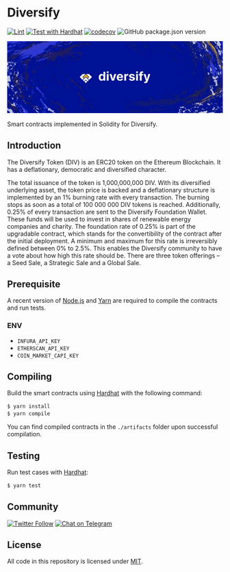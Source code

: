 # Diversify

[![Lint](https://github.com/Diversify-io/diversify-core/actions/workflows/lint.yml/badge.svg)](https://github.com/Diversify-io/diversify-core/actions/workflows/lint.yml) [![Test with Hardhat](https://github.com/Diversify-io/diversify-core/actions/workflows/tests.yml/badge.svg)](https://github.com/Diversify-io/diversify-core/actions/workflows/tests.yml) [![codecov](https://codecov.io/gh/Diversify-io/diversify-core/branch/main/graph/badge.svg?token=0M3ZTZJQMV)](https://codecov.io/gh/Diversify-io/diversify-core) ![GitHub package.json version](https://img.shields.io/github/package-json/v/Diversify-io/diversify-core)

![Banner](logo.jpeg)

Smart contracts implemented in Solidity for Diversify.

## Introduction

The Diversify Token (DIV) is an ERC20 token on the Ethereum Blockchain. It has a deflationary, democratic and diversified character.

The total issuance of the token is 1,000,000,000 DIV. With its diversified underlying asset, the token price is backed and a deflationary structure is implemented by an 1% burning rate with every transaction. The burning stops as soon as a total of 100 000 000 DIV tokens is reached.
Additionally, 0.25% of every transaction are sent to the Diversify Foundation Wallet. These funds will be used to invest in shares of renewable energy companies and charity. The foundation rate of 0.25% is part of the upgradable contract, which stands for the convertibility of the contract after the initial deployment. A minimum and maximum for this rate is irreversibly defined between 0% to 2.5%. This enables the Diversify community to have a vote about how high this rate should be. There are three token offerings – a Seed Sale, a Strategic Sale and a Global Sale.

## Prerequisite

A recent version of [Node.js](https://nodejs.org/) and [Yarn](https://yarnpkg.com/) are required to compile the contracts and run tests.

### ENV

- `INFURA_API_KEY`
- `ETHERSCAN_API_KEY`
- `COIN_MARKET_CAPI_KEY`

## Compiling

Build the smart contracts using [Hardhat](https://hardhat.org/) with the following command:

```sh
$ yarn install
$ yarn compile
```

You can find compiled contracts in the `./artifacts` folder upon successful compilation.

## Testing

Run test cases with [Hardhat](https://hardhat.org/):

```sh
$ yarn test
```

## Community

[![Twitter Follow](https://img.shields.io/twitter/follow/diversify_io?label=Diversify&style=social)](https://twitter.com/diversify_io) [![Chat on Telegram](https://img.shields.io/badge/Telegram-brightgreen.svg?logo=telegram&color=%234b4e52)](https://t.me/diversify_offical)

## License

All code in this repository is licensed under [MIT](./LICENSE).
